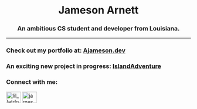 <h1 align="center">Jameson Arnett</h1>
<h3 align="center">An ambitious CS student and developer from Louisiana.</h3>
<hr>

<h3>Check out my portfolio at: <a href="http://ajameson.dev">Ajameson.dev</a></h3>
<h3>An exciting new project in progress: <a href="https://github.com/jamesonarnett/islandadventure">IslandAdventure</a></h3>
<!--<h3>What I've been learning most recently: <a href="https://github.com/jamesonarnett/spring5WebApp">Spring 5</a></h3>-->


<h3 align="left">Connect with me:</h3>
<p align="left">
<a href="https://twitter.com/lil_letdown" target="blank"><img align="center" src="https://raw.githubusercontent.com/rahuldkjain/github-profile-readme-generator/master/src/images/icons/Social/twitter.svg" alt="lil_letdown" height="30" width="40" /></a>
<a href="https://linkedin.com/in/jameson-arnett-22a2a2109" target="blank"><img align="center" src="https://raw.githubusercontent.com/rahuldkjain/github-profile-readme-generator/master/src/images/icons/Social/linked-in-alt.svg" alt="jameson-arnett-22a2a2109" height="30" width="40" /></a>
</p>

[1.2]: https://i.imgur.com/kgZriRn.png (Twitter!)
[1]: https://twitter.com/Lil_LetDown


